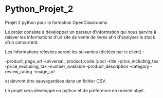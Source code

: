 # Python_Projet_2

Projet 2 python pour la formation OpenClassrooms 

Le projet consiste à développer un parseur d'information qui nous servira à relever les informations d'un site de vente de livres afin d'analyser le stock d'un concurrent. 

Les informations relevées seront les suivantes (dictées par le client) : 

-product_page_url
-universal_ product_code (upc)
-title
-price_including_tax
-price_excluding_tax
-number_available
-product_description
-category
-review_rating
-image_url

et devront être sauvegardées dans un fichier CSV.

Le projet sera développé en python et de préférence en orienté objet. 
